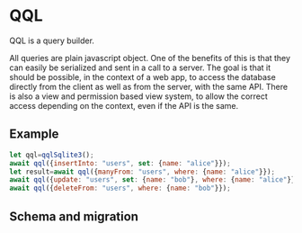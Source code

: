 # QQL

QQL is a query builder.

All queries are plain javascript object. One of the benefits of this is that they can easily be
serialized and sent in a call to a server. The goal is that it should be possible, in the context
of a web app, to access the database directly from the client as well as from the server, 
with the same API. There is also a view and permission based view system, to allow the correct access
depending on the context, even if the API is the same.

## Example

```js
let qql=qqlSqlite3();
await qql({insertInto: "users", set: {name: "alice"}});
let result=await qql({manyFrom: "users", where: {name: "alice"}});
await qql({update: "users", set: {name: "bob"}, where: {name: "alice"}});
await qql({deleteFrom: "users", where: {name: "bob"}});
```

## Schema and migration
